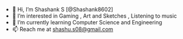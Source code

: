 - 👋 Hi, I’m Shashank S [@Shashank8602]
- 👀 I’m interested in Gaming , Art and Sketches , Listening to music
- 🌱 I’m currently learning Computer Science and Engineering
- 📫 Reach me at shashu.s08@gmail.com
